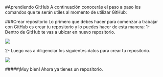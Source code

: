 #Aprendiendo GitHub
A continuación conocerás  el paso a paso los comandos que te serán  utiles al momento de utilizar GitHub:

###Crear repositorio
Lo primero que debes hacer para comenzar a trabajar con GitHub es crear tu repositorio y lo puedes hacer de esta manera:
1- Dentro de GitHub te vas a ubicar en nuevo repositorio.

![](https://ney.one/wp-content/uploads/2021/06/2-1024x699.jpg)

2- Luego vas  a diligenciar los siguientes datos para crear tu repositorio.

![](https://www.hubspot.com/hubfs/media/subirproyectogithubcrearrepositorio.png)

#####¡Muy bien! Ahora ya tienes un repositorio.
